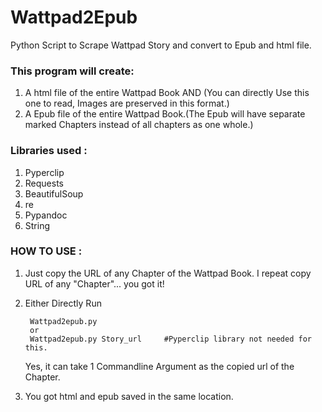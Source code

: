 # Wattpad2Epub
Python Script to Scrape Wattpad Story and convert to Epub and html file.
### This program will create:
1. A html file of the entire Wattpad Book AND (You can directly Use this one to read, Images are preserved in this format.)
2. A Epub file of the entire Wattpad Book.(The Epub will have separate marked Chapters instead of all chapters as one whole.)

### Libraries used : 
1. Pyperclip
2. Requests 
3. BeautifulSoup 
4. re
5. Pypandoc
6. String

### HOW TO USE :
1. Just copy the URL of any Chapter of the Wattpad Book. I repeat copy URL of any "Chapter"... you got it!
2. Either Directly Run

        Wattpad2epub.py
        or
        Wattpad2epub.py Story_url     #Pyperclip library not needed for this.
   
   Yes, it can take 1 Commandline Argument as the copied url of the Chapter.
3. You got html and epub saved in the same location.
